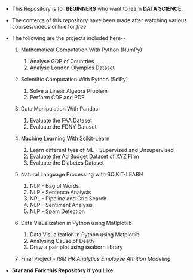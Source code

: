 + This Repository is for **BEGINNERS** who want to learn **DATA SCIENCE**.
+ The contents of this repository have been made after watching various courses/videos online for *free*.

+ The following are the projects included here--
    1. Mathematical Computation With Python (NumPy)
        1. Analyse GDP of Countries
        2. Analyse London Olympics Dataset

    2. Scientific Computation With Python (SciPy)
        1. Solve a Linear Algebra Problem
        2. Perform CDF and PDF

    3. Data Manipulation With Pandas
        1. Evaluate the FAA Dataset
        2. Evaluate the FDNY Dataset

    4. Machine Learning With Scikit-Learn
        1. Learn different tyes of ML - Supervised and Unsupervised
        2. Evaluate the Ad Budget Dataset of XYZ Firm
        3. Evaluate the Diabetes Dataset 

    5. Natural Language Processing with SCIKIT-LEARN
        1. NLP - Bag of Words
        2. NLP - Sentence Analysis
        3. NPL - Pipeline and Grid Search
        4. NLP - Sentiment Analysis
        5. NLP - Spam Detection

    6. Data Visualization in Python using Matlplotlib
        1. Data Visualization in Python using Matplotlib
        2. Analysing Cause of Death
        3. Draw a pair plot using seaborn library

    7. Final Project - *IBM HR Analytics Employee Attrition Modeling*

+ **Star and Fork this Repository if you Like**

    

